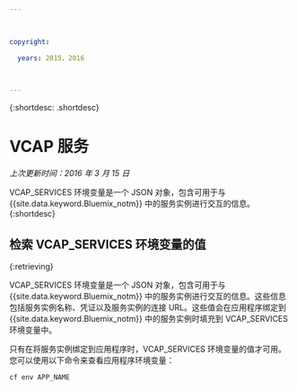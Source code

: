 ```yaml
---

 

copyright:

  years: 2015，2016

 

---
```


{:shortdesc: .shortdesc}

# VCAP 服务

*上次更新时间：2016 年 3 月 15 日*


VCAP_SERVICES 环境变量是一个 JSON 对象，包含可用于与 {{site.data.keyword.Bluemix_notm}} 中的服务实例进行交互的信息。
{:shortdesc}


## 检索 VCAP_SERVICES 环境变量的值
{:retrieving}

VCAP_SERVICES 环境变量是一个 JSON 对象，包含可用于与 {{site.data.keyword.Bluemix_notm}} 中的服务实例进行交互的信息。这些信息包括服务实例名称、凭证以及服务实例的连接 URL。这些值会在应用程序绑定到 {{site.data.keyword.Bluemix_notm}} 中的服务实例时填充到 VCAP_SERVICES 环境变量中。

只有在将服务实例绑定到应用程序时，VCAP_SERVICES 环境变量的值才可用。您可以使用以下命令来查看应用程序环境变量：
```
cf env APP_NAME
```
